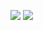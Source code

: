 ![](https://cdn.anolet.com/logos/longform/color/LongFormSideWhite80.png#gh-dark-mode-only)
![](https://cdn.anolet.com/logos/longform/color/LongFormSideBlack80.png#gh-light-mode-only)
